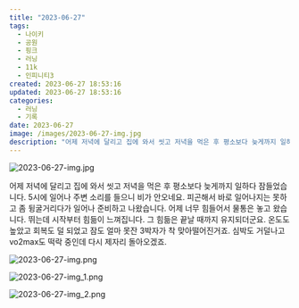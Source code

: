 ```yaml
---
title: "2023-06-27"
tags:
  - 나이키
  - 공원
  - 핑크
  - 러닝
  - 11k
  - 인피니티3
created: 2023-06-27 18:53:16
updated: 2023-06-27 18:53:16
categories:
  - 러닝
  - 기록
date: 2023-06-27
image: /images/2023-06-27-img.jpg
description: "어제 저녁에 달리고 집에 와서 씻고 저녁을 먹은 후 평소보다 늦게까지 일하다 잠들었습니다. 5시에 일어나 주변 소리를 들으니 비가 안오네요. 피곤해서 바로 일어나지는 못하고 좀 뒹굴거리다가 일어나 준비하고 나왔습니다. 어제 너무 힘들어서 물통은 놓고 왔습니다. 뛰는데 시작부터 힘듦이 느"
---
```


![2023-06-27-img.jpg](/images/2023-06-27-img.jpg)
 
 

어제 저녁에 달리고 집에 와서 씻고 저녁을 먹은 후 평소보다 늦게까지 일하다 잠들었습니다. 5시에 일어나 주변 소리를 들으니 비가 안오네요. 피곤해서 바로 일어나지는 못하고 좀 뒹굴거리다가 일어나 준비하고 나왔습니다.
어제 너무 힘들어서 물통은 놓고 왔습니다. 뛰는데 시작부터 힘듦이 느껴집니다. 그 힘듦은 끝날 때까지 유지되더군요. 온도도 높았고 회복도 덜 되었고 잠도 얼마 못잔 3박자가 착 맞아떨어진거죠.
심박도 거덜나고 vo2max도 떡락 중인데 다시 제자리 돌아오겠죠.

 
 ![2023-06-27-img.png](/images/2023-06-27-img.png)
 
 

 
 ![2023-06-27-img_1.png](/images/2023-06-27-img_1.png)
 
 

 
 ![2023-06-27-img_2.png](/images/2023-06-27-img_2.png)
